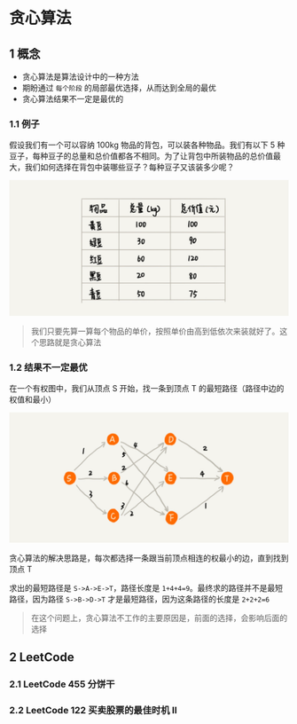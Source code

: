 # 贪心算法

## 1 概念

- 贪心算法是算法设计中的一种方法
- 期盼通过 `每个阶段` 的局部最优选择，从而达到全局的最优
- 贪心算法结果不一定是最优的

### 1.1 例子

假设我们有一个可以容纳 100kg 物品的背包，可以装各种物品。我们有以下 5 种豆子，每种豆子的总量和总价值都各不相同。为了让背包中所装物品的总价值最大，我们如何选择在背包中装哪些豆子？每种豆子又该装多少呢？

![](../images/12-greedy-algorithm_20210603170858.png)

> 我们只要先算一算每个物品的单价，按照单价由高到低依次来装就好了。这个思路就是贪心算法

### 1.2 结果不一定最优

在一个有权图中，我们从顶点 S 开始，找一条到顶点 T 的最短路径（路径中边的权值和最小）

![](../images/12-greedy-algorithm_20210603171122.png)

贪心算法的解决思路是，每次都选择一条跟当前顶点相连的权最小的边，直到找到顶点 T

求出的最短路径是 `S->A->E->T`，路径长度是 `1+4+4=9`。最终求的路径并不是最短路径，因为路径 `S->B->D->T` 才是最短路径，因为这条路径的长度是 `2+2+2=6`

> 在这个问题上，贪心算法不工作的主要原因是，前面的选择，会影响后面的选择

## 2 LeetCode

### 2.1 LeetCode 455 分饼干

### 2.2 LeetCode 122 买卖股票的最佳时机 II
